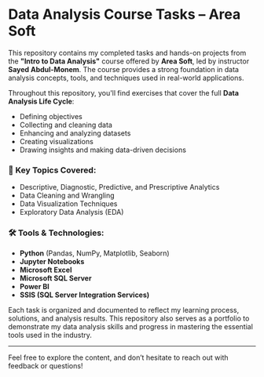 # Data Analysis Course Tasks – Area Soft

This repository contains my completed tasks and hands-on projects from the **"Intro to Data Analysis"** course offered by **Area Soft**, led by instructor **Sayed Abdul-Monem**. The course provides a strong foundation in data analysis concepts, tools, and techniques used in real-world applications.

Throughout this repository, you'll find exercises that cover the full **Data Analysis Life Cycle**:
- Defining objectives
- Collecting and cleaning data
- Enhancing and analyzing datasets
- Creating visualizations
- Drawing insights and making data-driven decisions

### 📌 Key Topics Covered:
- Descriptive, Diagnostic, Predictive, and Prescriptive Analytics
- Data Cleaning and Wrangling
- Data Visualization Techniques
- Exploratory Data Analysis (EDA)

### 🛠️ Tools & Technologies:
- **Python** (Pandas, NumPy, Matplotlib, Seaborn)
- **Jupyter Notebooks**
- **Microsoft Excel**
- **Microsoft SQL Server**
- **Power BI**
- **SSIS (SQL Server Integration Services)**

Each task is organized and documented to reflect my learning process, solutions, and analysis results. This repository also serves as a portfolio to demonstrate my data analysis skills and progress in mastering the essential tools used in the industry.

---

Feel free to explore the content, and don’t hesitate to reach out with feedback or questions!
